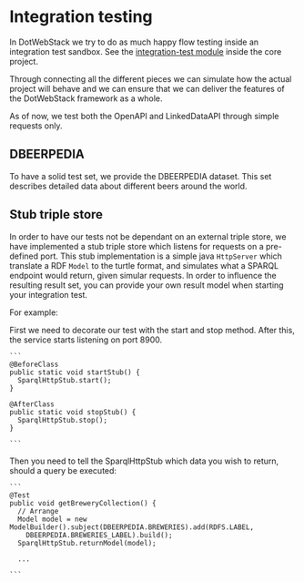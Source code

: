 # Integration testing

In DotWebStack we try to do as much happy flow testing inside an integration test sandbox. See the [integration-test module](https://github.com/dotwebstack/dotwebstack-framework/tree/master/integration-test) inside the core project.

Through connecting all the different pieces we can simulate how the actual project will behave and we can ensure that we can deliver the features of the DotWebStack framework as a whole.

As of now, we test both the OpenAPI and LinkedDataAPI through simple requests only. 

## DBEERPEDIA

To have a solid test set, we provide the DBEERPEDIA dataset. This set describes detailed data about different beers around the world.


## Stub triple store

In order to have our tests not be dependant on an external triple store, we have implemented a stub triple store which listens for requests on a pre-defined port. This stub implementation is a simple java `HttpServer` which translate a RDF `Model` to the turtle format, and simulates what a SPARQL endpoint would return, given simular requests. In order to influence the resulting result set, you can provide your own result model when starting your integration test.

For example:

First we need to decorate our test with the start and stop method. After this, the service starts listening on port 8900. 

	```
    @BeforeClass
	public static void startStub() {
	  SparqlHttpStub.start();
	}

	@AfterClass
	public static void stopStub() {
	  SparqlHttpStub.stop();
	}
	
    ```
	
Then you need to tell the SparqlHttpStub which data you wish to return, should a query be executed:

	```
	@Test
	public void getBreweryCollection() {
	  // Arrange
	  Model model = new ModelBuilder().subject(DBEERPEDIA.BREWERIES).add(RDFS.LABEL,
		DBEERPEDIA.BREWERIES_LABEL).build();
	  SparqlHttpStub.returnModel(model);
	  
	  ...
	  
	```
